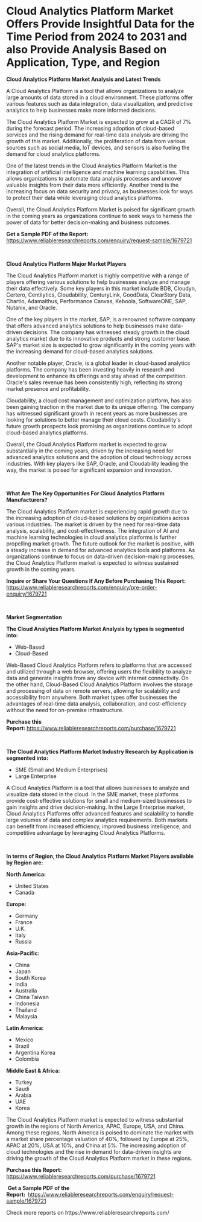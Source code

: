 <p><h1>Cloud Analytics Platform Market Offers Provide Insightful Data for the Time Period from 2024 to 2031 and also Provide Analysis Based on Application, Type, and Region</h1></p><p><strong>Cloud Analytics Platform Market Analysis and Latest Trends</strong></p>
<p><p>A Cloud Analytics Platform is a tool that allows organizations to analyze large amounts of data stored in a cloud environment. These platforms offer various features such as data integration, data visualization, and predictive analytics to help businesses make more informed decisions.</p><p>The Cloud Analytics Platform Market is expected to grow at a CAGR of 7% during the forecast period. The increasing adoption of cloud-based services and the rising demand for real-time data analysis are driving the growth of this market. Additionally, the proliferation of data from various sources such as social media, IoT devices, and sensors is also fueling the demand for cloud analytics platforms.</p><p>One of the latest trends in the Cloud Analytics Platform Market is the integration of artificial intelligence and machine learning capabilities. This allows organizations to automate data analysis processes and uncover valuable insights from their data more efficiently. Another trend is the increasing focus on data security and privacy, as businesses look for ways to protect their data while leveraging cloud analytics platforms.</p><p>Overall, the Cloud Analytics Platform Market is poised for significant growth in the coming years as organizations continue to seek ways to harness the power of data for better decision-making and business outcomes.</p></p>
<p><strong>Get a Sample PDF of the Report:&nbsp;</strong> <a href="https://www.reliableresearchreports.com/enquiry/request-sample/1679721">https://www.reliableresearchreports.com/enquiry/request-sample/1679721</a></p>
<p>&nbsp;</p>
<p><strong>Cloud Analytics Platform Major Market Players</strong></p>
<p><p>The Cloud Analytics Platform market is highly competitive with a range of players offering various solutions to help businesses analyze and manage their data effectively. Some key players in this market include BDB, Cloudyn, Certero, Centilytics, Cloudability, CenturyLink, GoodData, ClearStory Data, Chartio, Adamalthus, Performance Canvas, Keboola, SoftwareONE, SAP, Nutanix, and Oracle.</p><p>One of the key players in the market, SAP, is a renowned software company that offers advanced analytics solutions to help businesses make data-driven decisions. The company has witnessed steady growth in the cloud analytics market due to its innovative products and strong customer base. SAP's market size is expected to grow significantly in the coming years with the increasing demand for cloud-based analytics solutions.</p><p>Another notable player, Oracle, is a global leader in cloud-based analytics platforms. The company has been investing heavily in research and development to enhance its offerings and stay ahead of the competition. Oracle's sales revenue has been consistently high, reflecting its strong market presence and profitability.</p><p>Cloudability, a cloud cost management and optimization platform, has also been gaining traction in the market due to its unique offering. The company has witnessed significant growth in recent years as more businesses are looking for solutions to better manage their cloud costs. Cloudability's future growth prospects look promising as organizations continue to adopt cloud-based analytics platforms.</p><p>Overall, the Cloud Analytics Platform market is expected to grow substantially in the coming years, driven by the increasing need for advanced analytics solutions and the adoption of cloud technology across industries. With key players like SAP, Oracle, and Cloudability leading the way, the market is poised for significant expansion and innovation.</p></p>
<p>&nbsp;</p>
<p><strong>What Are The Key Opportunities For Cloud Analytics Platform Manufacturers?</strong></p>
<p><p>The Cloud Analytics Platform market is experiencing rapid growth due to the increasing adoption of cloud-based solutions by organizations across various industries. The market is driven by the need for real-time data analysis, scalability, and cost-effectiveness. The integration of AI and machine learning technologies in cloud analytics platforms is further propelling market growth. The future outlook for the market is positive, with a steady increase in demand for advanced analytics tools and platforms. As organizations continue to focus on data-driven decision-making processes, the Cloud Analytics Platform market is expected to witness sustained growth in the coming years.</p></p>
<p><strong>Inquire or Share Your Questions If Any Before Purchasing This Report:</strong> <a href="https://www.reliableresearchreports.com/enquiry/pre-order-enquiry/1679721">https://www.reliableresearchreports.com/enquiry/pre-order-enquiry/1679721</a></p>
<p>&nbsp;</p>
<p><strong>Market Segmentation</strong></p>
<p><strong>The Cloud Analytics Platform Market Analysis by types is segmented into:</strong></p>
<p><ul><li>Web-Based</li><li>Cloud-Based</li></ul></p>
<p><p>Web-Based Cloud Analytics Platform refers to platforms that are accessed and utilized through a web browser, offering users the flexibility to analyze data and generate insights from any device with internet connectivity. On the other hand, Cloud-Based Cloud Analytics Platform involves the storage and processing of data on remote servers, allowing for scalability and accessibility from anywhere. Both market types offer businesses the advantages of real-time data analysis, collaboration, and cost-efficiency without the need for on-premise infrastructure.</p></p>
<p><strong>Purchase this Report:&nbsp;</strong><a href="https://www.reliableresearchreports.com/purchase/1679721">https://www.reliableresearchreports.com/purchase/1679721</a></p>
<p>&nbsp;</p>
<p><strong>The Cloud Analytics Platform Market Industry Research by Application is segmented into:</strong></p>
<p><ul><li>SME (Small and Medium Enterprises)</li><li>Large Enterprise</li></ul></p>
<p><p>A Cloud Analytics Platform is a tool that allows businesses to analyze and visualize data stored in the cloud. In the SME market, these platforms provide cost-effective solutions for small and medium-sized businesses to gain insights and drive decision-making. In the Large Enterprise market, Cloud Analytics Platforms offer advanced features and scalability to handle large volumes of data and complex analytics requirements. Both markets can benefit from increased efficiency, improved business intelligence, and competitive advantage by leveraging Cloud Analytics Platforms.</p></p>
<p>&nbsp;</p>
<p><strong>In terms of Region, the Cloud Analytics Platform Market Players available by Region are:</strong></p>
<p>
    <p> <strong> North America: </strong>
        <ul>
            <li>United States</li>
            <li>Canada</li>
        </ul>
        </p> 
    <p> <strong> Europe: </strong>
        <ul>
            <li>Germany</li>
            <li>France</li>
            <li>U.K.</li>
            <li>Italy</li>
            <li>Russia</li>
        </ul>
        </p> 
    <p> <strong> Asia-Pacific: </strong>
        <ul>
            <li>China</li>
            <li>Japan</li>
            <li>South Korea</li>
            <li>India</li>
            <li>Australia</li>
            <li>China Taiwan</li>
            <li>Indonesia</li>
            <li>Thailand</li>
            <li>Malaysia</li>
        </ul>
        </p> 
    <p> <strong> Latin America: </strong>
        <ul>
            <li>Mexico</li>
            <li>Brazil</li>
            <li>Argentina Korea</li>
            <li>Colombia</li>
        </ul>
        </p> 
    <p> <strong> Middle East & Africa: </strong>
        <ul>
            <li>Turkey</li>
            <li>Saudi</li>
            <li>Arabia</li>
            <li>UAE</li>
            <li>Korea</li>
        </ul>
    </p>
    </p>
<p><p>The Cloud Analytics Platform market is expected to witness substantial growth in the regions of North America, APAC, Europe, USA, and China. Among these regions, North America is poised to dominate the market with a market share percentage valuation of 40%, followed by Europe at 25%, APAC at 20%, USA at 10%, and China at 5%. The increasing adoption of cloud technologies and the rise in demand for data-driven insights are driving the growth of the Cloud Analytics Platform market in these regions.</p></p>
<p><strong>Purchase this Report: </strong><a href="https://www.reliableresearchreports.com/purchase/1679721">https://www.reliableresearchreports.com/purchase/1679721</a></p>
<p>&nbsp;<strong>Get a Sample PDF of the Report:&nbsp;&nbsp;</strong><a href="https://www.reliableresearchreports.com/enquiry/request-sample/1679721">https://www.reliableresearchreports.com/enquiry/request-sample/1679721</a></p>
<p><strong></strong></p>
<p>Check more reports on https://www.reliableresearchreports.com/</p>